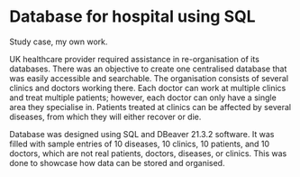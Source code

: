 # Database for hospital using SQL 
Study case, my own work.

UK healthcare provider required assistance in re-organisation of its databases. There was an objective to create one centralised database that was easily accessible and searchable.
The organisation consists of several clinics and doctors working there. Each doctor can work at multiple clinics and treat multiple patients; however, each doctor can only have a single area they specialise in. Patients treated at clinics can be affected by several diseases, from which they will either recover or die.  

Database was designed using SQL and DBeaver 21.3.2 software. It was filled with sample entries of 10 diseases, 10 clinics, 10 patients, and 10 doctors, which are not real patients, doctors, diseases, or clinics. This was done to showcase how data can be stored and organised. 

